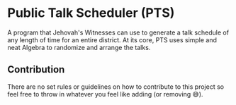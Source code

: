 # Public Talk Scheduler (PTS)
A program that Jehovah's Witnesses can use to generate a talk schedule of any length of time for an entire district. At its core, PTS uses simple and neat Algebra to randomize and arrange the talks.

## Contribution
There are no set rules or guidelines on how to contribute to this project so feel free to throw in whatever
you feel like adding (or removing 😅).
